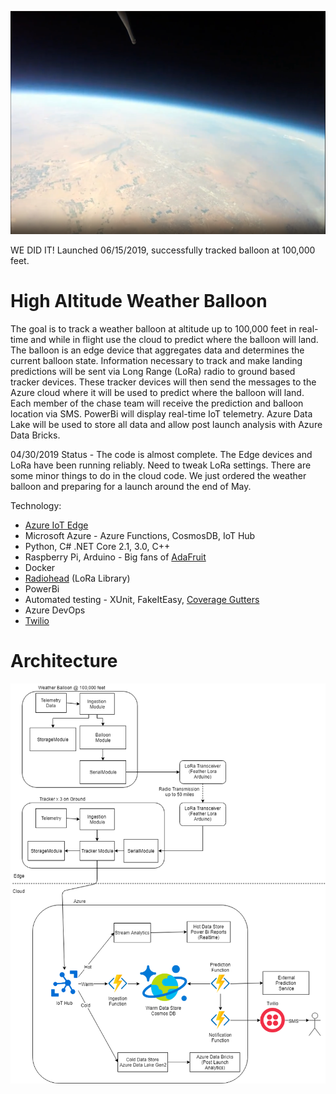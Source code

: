 ![alt text](altitude.PNG "Launch")

WE DID IT! Launched 06/15/2019, successfully tracked balloon at 100,000 feet. 

# High Altitude Weather Balloon

The goal is to track a weather balloon at altitude up to 100,000 feet in real-time and while in flight use the cloud to predict where the balloon will land.  The balloon is an edge device that aggregates data and determines the current balloon state.  Information necessary to track and make landing predictions will be sent via Long Range (LoRa) radio to ground based tracker devices.  These tracker devices will then send the messages to the Azure cloud where it will be used to predict where the balloon will land.  Each member of the chase team will receive the prediction and balloon location via SMS.  PowerBi will display real-time IoT telemetry.  Azure Data Lake will be used to store all data and allow post launch analysis with Azure Data Bricks.

04/30/2019 Status - The code is almost complete. The Edge devices and LoRa have been running reliably.  Need to tweak LoRa settings.  There are some minor things to do in the cloud code.  We just ordered the weather balloon and preparing for a launch around the end of May.

Technology:
- [Azure IoT Edge](https://docs.microsoft.com/en-us/azure/iot-edge/how-to-install-iot-edge-linux-arm)
- Microsoft Azure - Azure Functions, CosmosDB, IoT Hub
- Python, C# .NET Core 2.1, 3.0, C++
- Raspberry Pi, Arduino - Big fans of [AdaFruit](https://www.adafruit.com/product/3078)
- Docker
- [Radiohead](https://www.airspayce.com/mikem/arduino/RadioHead/) (LoRa Library)
- PowerBi
- Automated testing - XUnit, FakeItEasy, [Coverage Gutters](https://marketplace.visualstudio.com/items?itemName=ryanluker.vscode-coverage-gutters)
- Azure DevOps
- [Twilio](https://docs.microsoft.com/en-us/azure/azure-functions/functions-bindings-twilio)


# Architecture
![alt text](WeatherBalloon.png "Architecture")
